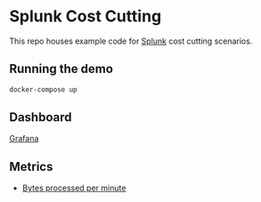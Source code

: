 # Splunk Cost Cutting

This repo houses example code for [Splunk] cost cutting scenarios.

## Running the demo

```bash
docker-compose up
```

## Dashboard

[Grafana]

## Metrics

* [Bytes processed per minute](http://localhost:9090/graph?g0.range_input=1h&g0.expr=rate(bytes_processed%7Bjob%3D%22vector%22%7D%5B1m%5D)&g0.tab=1&g1.range_input=1h&g1.expr=&g1.tab=1)

[grafana]: http://localhost:3000/d/5AEnJvpGz/vector-splunk-copy?orgId=1
[splunk]: https://splunk.com